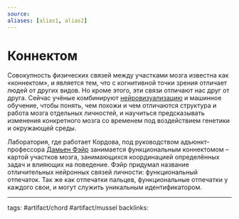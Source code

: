```yaml
---
source:
aliases: [alias1, alias2]
---
```

# Коннектом
Совокупность физических связей между участками мозга известна как «коннектом», и является тем, что с когнитивной точки зрения отличает людей от других видов. Но кроме этого, эти связи отличают нас друг от друга. Сейчас учёные комбинируют [нейровизуализацию](https://ru.wikipedia.org/wiki/%D0%9D%D0%B5%D0%B9%D1%80%D0%BE%D0%B2%D0%B8%D0%B7%D1%83%D0%B0%D0%BB%D0%B8%D0%B7%D0%B0%D1%86%D0%B8%D1%8F) и машинное обучение, чтобы понять, чем похожи и чем отличаются структура и работа мозга отдельных личностей, и научиться предсказывать изменения конкретного мозга со временем под воздействием генетики и окружающей среды.

Лаборатория, где работает Кордова, под руководством адъюнкт-профессора [Дамьен Фэйр](https://www.ohsu.edu/xd/education/schools/school-of-medicine/departments/basic-science-departments/behn/people/labs/fair-neuroimaging-lab/people/pi-damien-fair.cfm) занимается функциональным коннектомом – картой участков мозга, занимающихся координацией определённых задач и влияющих на поведение. Фэйр придумал название отличительных нейронных связей личности: функциональный отпечаток. Так же как отпечатки пальцев, функциональные отпечатки у каждого свои, и могут служить уникальным идентификатором.

---
tags: #artifact/chord #artifact/mussel 
backlinks: 